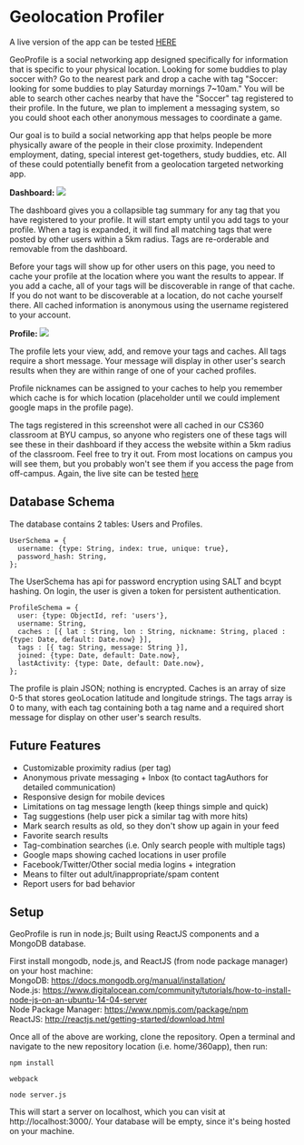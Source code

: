 
# Geolocation Profiler

A live version of the app can be tested <a href="http://52.91.150.159:3000/">HERE</a>

GeoProfile is a social networking app designed specifically for information that is specific to your physical location. Looking for some buddies to play soccer with? Go to the nearest park and drop a cache with tag "Soccer: looking for some buddies to play Saturday mornings 7~10am." You will be able to search other caches nearby that have the "Soccer" tag registered to their profile. In the future, we plan to implement a messaging system, so you could shoot each other anonymous messages to coordinate a game.

Our goal is to build a social networking app that helps people be more physically aware of the people in their close proximity. Independent employment, dating, special interest get-togethers, study buddies, etc. All of these could potentially benefit from a geolocation targeted networking app. 

<b>Dashboard:</b>
<img src="https://cloud.githubusercontent.com/assets/7663484/11719796/9bb0b4f0-9f19-11e5-8ce9-e80f18aa02c3.png" style="max-width: 800px" />

The dashboard gives you a collapsible tag summary for any tag that you have registered to your profile. It will start empty until you add tags to your profile. When a tag is expanded, it will find all matching tags that were posted by other users within a 5km radius. Tags are re-orderable and removable from the dashboard.

Before your tags will show up for other users on this page, you need to cache your profile at the location where you want the results to appear. If you add a cache, all of your tags will be discoverable in range of that cache. If you do not want to be discoverable at a location, do not cache yourself there. All cached information is anonymous using the username registered to your account.

<b>Profile:</b>
<img src="https://cloud.githubusercontent.com/assets/7663484/11719851/d5dcef22-9f19-11e5-8c5b-a34f91ec23db.png" style="max-width: 800px" />

The profile lets your view, add, and remove your tags and caches. All tags require a short message. Your message will display in other user's search results when they are within range of one of your cached profiles.

Profile nicknames can be assigned to your caches to help you remember which cache is for which location (placeholder until we could implement google maps in the profile page).

The tags registered in this screenshot were all cached in our CS360 classroom at BYU campus, so anyone who registers one of these tags will see these in their dashboard if they access the website within a 5km radius of the classroom. Feel free to try it out. From most locations on campus you will see them, but you probably won't see them if you access the page from off-campus. Again, the live site can be tested <a href="http://52.91.150.159:3000/">here<a>

## Database Schema
The database contains 2 tables: Users and Profiles.
```
UserSchema = {
  username: {type: String, index: true, unique: true},
  password_hash: String,
};
```
The UserSchema has api for password encryption using SALT and bcypt hashing. On login, the user is given a token for persistent authentication.

```
ProfileSchema = {
  user: {type: ObjectId, ref: 'users'},
  username: String,
  caches : [{ lat : String, lon : String, nickname: String, placed : {type: Date, default: Date.now} }],
  tags : [{ tag: String, message: String }],
  joined: {type: Date, default: Date.now},
  lastActivity: {type: Date, default: Date.now},
};
```
The profile is plain JSON; nothing is encrypted. Caches is an array of size 0-5 that stores geoLocation latitude and longitude strings. The tags array is 0 to many, with each tag containing both a tag name and a required short message for display on other user's search results.


## Future Features
<ul>
  <li>Customizable proximity radius (per tag)</li>
  <li>Anonymous private messaging + Inbox (to contact tagAuthors for detailed communication)</li>
  <li>Responsive design for mobile devices</li>
  <li>Limitations on tag message length (keep things simple and quick)</li>
  <li>Tag suggestions (help user pick a similar tag with more hits)</li>
  <li>Mark search results as old, so they don't show up again in your feed</li>
  <li>Favorite search results</li>
  <li>Tag-combination searches (i.e. Only search people with multiple tags)</li>
  <li>Google maps showing cached locations in user profile</li>
  <li>Facebook/Twitter/Other social media logins + integration</li>
  <li>Means to filter out adult/inappropriate/spam content</li>
  <li>Report users for bad behavior</li>
</ul>

## Setup

GeoProfile is run in node.js; Built using ReactJS components and a MongoDB database.

First install mongodb, node.js, and ReactJS (from node package manager) on your host machine:
<br/>MongoDB: https://docs.mongodb.org/manual/installation/
<br/>Node.js: https://www.digitalocean.com/community/tutorials/how-to-install-node-js-on-an-ubuntu-14-04-server
<br/>Node Package Manager: https://www.npmjs.com/package/npm
<br/>ReactJS: http://reactjs.net/getting-started/download.html

Once all of the above are working, clone the repository. Open a terminal and navigate to the new repository location (i.e. home/360app), then run:

```
npm install
```

```
webpack
```
```
node server.js
```

This will start a server on localhost, which you can visit at http://localhost:3000/. Your database will be empty, since it's being hosted on your machine.

